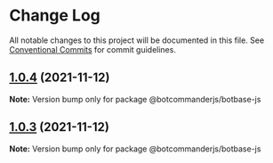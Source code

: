# Change Log

All notable changes to this project will be documented in this file.
See [Conventional Commits](https://conventionalcommits.org) for commit guidelines.

## [1.0.4](https://github.com/dada513/botcommander/compare/v1.0.3...v1.0.4) (2021-11-12)

**Note:** Version bump only for package @botcommanderjs/botbase-js





## [1.0.3](https://github.com/dada513/botcommander/compare/v1.0.2...v1.0.3) (2021-11-12)

**Note:** Version bump only for package @botcommanderjs/botbase-js
